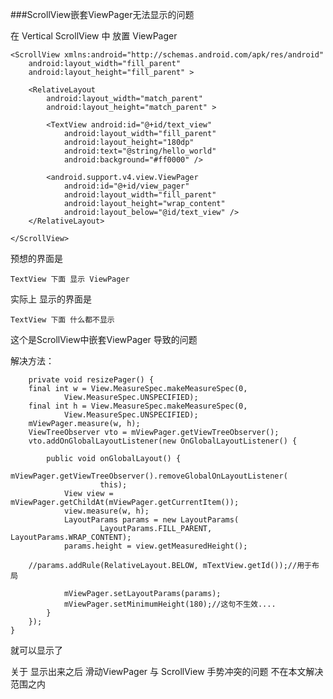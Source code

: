 ###ScrollView嵌套ViewPager无法显示的问题

在 Vertical ScrollView 中 放置 ViewPager 

	<ScrollView xmlns:android="http://schemas.android.com/apk/res/android"
	    android:layout_width="fill_parent"
	    android:layout_height="fill_parent" >
	
	    <RelativeLayout
	        android:layout_width="match_parent"
	        android:layout_height="match_parent" >
	
	        <TextView android:id="@+id/text_view"
	            android:layout_width="fill_parent"
	            android:layout_height="180dp"
	            android:text="@string/hello_world"
	            android:background="#ff0000" />
	        
	        <android.support.v4.view.ViewPager
		        android:id="@+id/view_pager"
		        android:layout_width="fill_parent"
		        android:layout_height="wrap_content"
		        android:layout_below="@id/text_view" />
	    </RelativeLayout>
	
	</ScrollView>

预想的界面是 

	TextView 下面 显示 ViewPager 

实际上 显示的界面是

	TextView 下面 什么都不显示

这个是ScrollView中嵌套ViewPager 导致的问题

解决方法：
	
		private void resizePager() {
		final int w = View.MeasureSpec.makeMeasureSpec(0,
				View.MeasureSpec.UNSPECIFIED);
		final int h = View.MeasureSpec.makeMeasureSpec(0,
				View.MeasureSpec.UNSPECIFIED);
		mViewPager.measure(w, h);
		ViewTreeObserver vto = mViewPager.getViewTreeObserver();
		vto.addOnGlobalLayoutListener(new OnGlobalLayoutListener() {

			public void onGlobalLayout() {
				mViewPager.getViewTreeObserver().removeGlobalOnLayoutListener(
						this);
				View view = mViewPager.getChildAt(mViewPager.getCurrentItem());
				view.measure(w, h);
				LayoutParams params = new LayoutParams(
						LayoutParams.FILL_PARENT, LayoutParams.WRAP_CONTENT);
				params.height = view.getMeasuredHeight();

		//params.addRule(RelativeLayout.BELOW, mTextView.getId());//用于布局

				mViewPager.setLayoutParams(params);
				mViewPager.setMinimumHeight(180);//这句不生效....
			}
		});
	}

就可以显示了

关于 显示出来之后 滑动ViewPager 与 ScrollView 手势冲突的问题 不在本文解决范围之内
